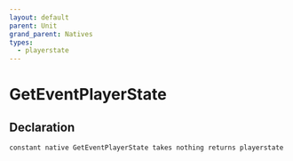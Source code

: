 ```yaml
---
layout: default
parent: Unit
grand_parent: Natives
types:
  - playerstate
---
```


# GetEventPlayerState

## Declaration

```
constant native GetEventPlayerState takes nothing returns playerstate
```